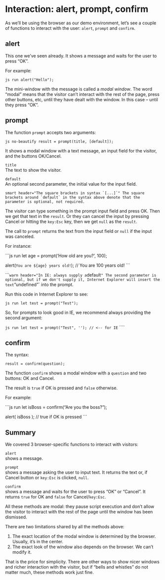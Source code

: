 # Interaction: alert, prompt, confirm

As we’ll be using the browser as our demo environment, let’s see a couple of functions to interact with the user: `alert`, `prompt` and `confirm`.

## alert

This one we’ve seen already. It shows a message and waits for the user to press “OK”.

For example:

`js run alert("Hello");`

The mini-window with the message is called a _modal window_. The word “modal” means that the visitor can’t interact with the rest of the page, press other buttons, etc, until they have dealt with the window. In this case – until they press “OK”.

## prompt

The function `prompt` accepts two arguments:

`js no-beautify result = prompt(title, [default]);`

It shows a modal window with a text message, an input field for the visitor, and the buttons OK/Cancel.

`title`  
The text to show the visitor.

`default`  
An optional second parameter, the initial value for the input field.

`` smart header="The square brackets in syntax `[...]`" The square brackets around `default` in the syntax above denote that the parameter is optional, not required. ``

The visitor can type something in the prompt input field and press OK. Then we get that text in the `result`. Or they can cancel the input by pressing Cancel or hitting the `key:Esc` key, then we get `null` as the `result`.

The call to `prompt` returns the text from the input field or `null` if the input was canceled.

For instance:

\`\`\`js run let age = prompt(‘How old are you?’, 100);

alert(`You are ${age} years old!`); // You are 100 years old! \`\`\`

\`\`\``warn header="In IE: always supply a`default`" The second parameter is optional, but if we don't supply it, Internet Explorer will insert the text`“undefined”\` into the prompt.

Run this code in Internet Explorer to see:

`js run let test = prompt("Test");`

So, for prompts to look good in IE, we recommend always providing the second argument:

`js run let test = prompt("Test", ''); // <-- for IE` \`\`\`\`

## confirm

The syntax:

    result = confirm(question);

The function `confirm` shows a modal window with a `question` and two buttons: OK and Cancel.

The result is `true` if OK is pressed and `false` otherwise.

For example:

\`\`\`js run let isBoss = confirm(“Are you the boss?”);

alert( isBoss ); // true if OK is pressed \`\`\`

## Summary

We covered 3 browser-specific functions to interact with visitors:

`alert`  
shows a message.

`prompt`  
shows a message asking the user to input text. It returns the text or, if Cancel button or `key:Esc` is clicked, `null`.

`confirm`  
shows a message and waits for the user to press “OK” or “Cancel”. It returns `true` for OK and `false` for Cancel/`key:Esc`.

All these methods are modal: they pause script execution and don’t allow the visitor to interact with the rest of the page until the window has been dismissed.

There are two limitations shared by all the methods above:

1.  The exact location of the modal window is determined by the browser. Usually, it’s in the center.
2.  The exact look of the window also depends on the browser. We can’t modify it.

That is the price for simplicity. There are other ways to show nicer windows and richer interaction with the visitor, but if “bells and whistles” do not matter much, these methods work just fine.
